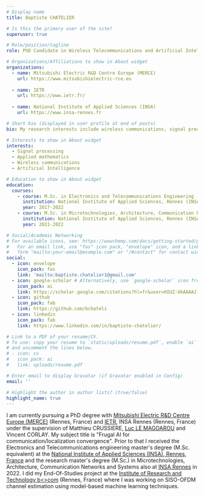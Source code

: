 ```yaml
---
# Display name
title: Baptiste CHATELIER

# Is this the primary user of the site?
superuser: true

# Role/position/tagline
role: PhD Candidate in Wireless Telecommunications and Artificial Intelligence

# Organizations/Affiliations to show in About widget
organizations:
  - name: Mitsubishi Electric R&D Centre Europe (MERCE)
    url: https://www.mitsubishielectric-rce.eu
  
  - name: IETR
    url: https://www.ietr.fr/
    
  - name: National Institute of Applied Sciences (INSA)
    url: https://www.insa-rennes.fr

# Short bio (displayed in user profile at end of posts)
bio: My research interests include wireless communications, signal processing, artificial intelligence.

# Interests to show in About widget
interests:
  - Signal processing
  - Applied mathematics
  - Wireless communications
  - Artificial Intelligence

# Education to show in About widget
education:
  courses:
    - course: M.Sc. in Electronics and Telecommunications Engineering
      institution: National Institute of Applied Sciences, Rennes (INSA)
      year: 2017-2022
    - course: M.Sc. in Microtechnologies, Architecture, Communication Networks and Systems (Research master)
      institution: National Institute of Applied Sciences, Rennes (INSA)
      year: 2021-2022

# Social/Academic Networking
# For available icons, see: https://wowchemy.com/docs/getting-started/page-builder/#icons
#   For an email link, use "fas" icon pack, "envelope" icon, and a link in the
#   form "mailto:your-email@example.com" or "/#contact" for contact widget.
social:
  - icon: envelope
    icon_pack: fas
    link: 'mailto:baptiste.chatelier1@gmail.com'
  - icon: google-scholar # Alternatively, use `google-scholar` icon from `ai` icon pack
    icon_pack: ai
    link: https://scholar.google.com/citations?hl=fr&user=HIUZ-UkAAAAJ
  - icon: github
    icon_pack: fab
    link: https://github.com/bchateli
  - icon: linkedin
    icon_pack: fab
    link: https://www.linkedin.com/in/baptiste-chatelier/

# Link to a PDF of your resume/CV.
# To use: copy your resume to `static/uploads/resume.pdf`, enable `ai` icons in `params.toml`,
# and uncomment the lines below.
# - icon: cv
#   icon_pack: ai
#   link: uploads/resume.pdf

# Enter email to display Gravatar (if Gravatar enabled in Config)
email: ''

# Highlight the author in author lists? (true/false)
highlight_name: true
---
```


I am currently pursuing a PhD degree with [Mitsubishi Electric R&D Centre Europe (MERCE)](https://www.mitsubishielectric-rce.eu) (Rennes, France) and [IETR](https://www.ietr.fr/), INSA Rennes (Rennes, France) under the supervision of Matthieu CRUSSIERE, [Luc LE MAGOAROU](https://luclemagoarou.netlify.app/) and Vincent CORLAY. My subject title is "Frugal AI for communication/localization convergence". Prior to that I received the Electronics and Telecommunications engineering master's degree (M.Sc. equivalent) at the [National Institute of Applied Sciences (INSA), Rennes, France](https://www.insa-rennes.fr/electronics-telecommunications.html) and the research master's degree (M.Sc.) in Microtechnologies, Architecture, Communication Networks and Systems also at [INSA Rennes](https://www.insa-rennes.fr/master-electronics.html) in 2022. I did my End-Of-Studies project at the [Institute of Research and Technology b<>com](https://b-com.com) (Rennes, France) where I was working on SISO-OFDM channel estimation using model-based machine learning techniques.
